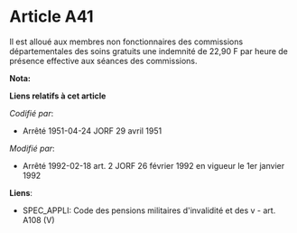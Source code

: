# Article A41

Il est alloué aux membres non fonctionnaires des commissions départementales des soins gratuits une indemnité de 22,90 F par
heure de présence effective aux séances des commissions.

**Nota:**



**Liens relatifs à cet article**

_Codifié par_:

  - Arrêté 1951-04-24 JORF 29 avril 1951

_Modifié par_:

  - Arrêté 1992-02-18 art. 2 JORF 26 février 1992 en vigueur le 1er janvier 1992

**Liens**:

  - SPEC_APPLI: Code des pensions militaires d'invalidité et des v - art. A108 (V)
